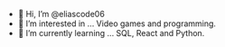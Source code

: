 - 👋 Hi, I’m @eliascode06
- 👀 I’m interested in ... Video games and programming.
- 🌱 I’m currently learning ... SQL, React and Python.

